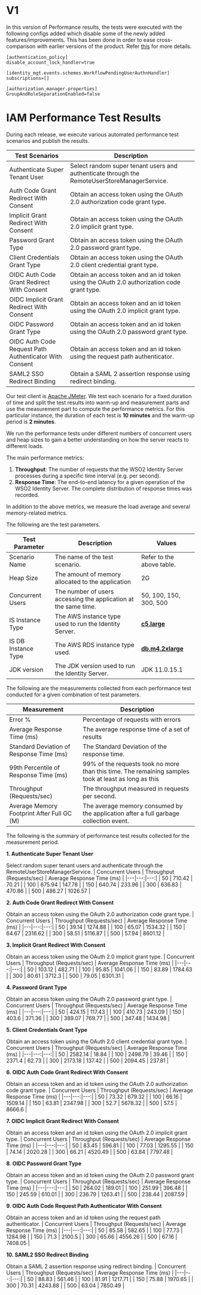 # V1
In this version of Performance results, the tests were executed with the following configs added which disable some of the newly added features/improvements. This has been done in order to ease cross-comparison with earlier versions of the product. Refer [this](https://github.com/wso2/performance-is/tree/master/benchmarks/6.1.0/v1/README.md) for more details.

```
[authentication_policy]
disable_account_lock_handler=true

[identity_mgt.events.schemes.WorkflowPendingUserAuthnHandler]
subscriptions=[]

[authorization_manager.properties]
GroupAndRoleSeparationEnabled=false
```

# IAM Performance Test Results

During each release, we execute various automated performance test scenarios and publish the results.

| Test Scenarios | Description |
| --- | --- |
| Authenticate Super Tenant User | Select random super tenant users and authenticate through the RemoteUserStoreManagerService. |
| Auth Code Grant Redirect With Consent | Obtain an access token using the OAuth 2.0 authorization code grant type. |
| Implicit Grant Redirect With Consent | Obtain an access token using the OAuth 2.0 implicit grant type. |
| Password Grant Type | Obtain an access token using the OAuth 2.0 password grant type. |
| Client Credentials Grant Type | Obtain an access token using the OAuth 2.0 client credential grant type. |
| OIDC Auth Code Grant Redirect With Consent | Obtain an access token and an id token using the OAuth 2.0 authorization code grant type. |
| OIDC Implicit Grant Redirect With Consent | Obtain an access token and an id token using the OAuth 2.0 implicit grant type. |
| OIDC Password Grant Type | Obtain an access token and an id token using the OAuth 2.0 password grant type. |
| OIDC Auth Code Request Path Authenticator With Consent | Obtain an access token and an id token using the request path authenticator. |
| SAML2 SSO Redirect Binding | Obtain a SAML 2 assertion response using redirect binding. |

Our test client is [Apache JMeter](https://jmeter.apache.org/index.html). We test each scenario for a fixed duration of
time and split the test results into warm-up and measurement parts and use the measurement part to compute the
performance metrics. For this particular instance, the duration of each test is **10 minutes** and the warm-up period is **2 minutes**.

We run the performance tests under different numbers of concurrent users and heap sizes to gain a better understanding on how the server reacts to different loads.

The main performance metrics:

1. **Throughput**: The number of requests that the WSO2 Identity Server processes during a specific time interval (e.g. per second).
2. **Response Time**: The end-to-end latency for a given operation of the WSO2 Identity Server. The complete distribution of response times was recorded.

In addition to the above metrics, we measure the load average and several memory-related metrics.

The following are the test parameters.

| Test Parameter | Description | Values |
| --- | --- | --- |
| Scenario Name | The name of the test scenario. | Refer to the above table. |
| Heap Size | The amount of memory allocated to the application | 2G |
| Concurrent Users | The number of users accessing the application at the same time. | 50, 100, 150, 300, 500 |
| IS Instance Type | The AWS instance type used to run the Identity Server. | [**c5.large**](https://aws.amazon.com/ec2/instance-types/) |
| IS DB Instance Type | The AWS RDS instance type used. | [**db.m4.2xlarge**](https://aws.amazon.com/rds/instance-types/) |
| JDK version | The JDK version used to run the Identity Server. | JDK 11.0.15.1  |

The following are the measurements collected from each performance test conducted for a given combination of
test parameters.

| Measurement | Description |
| --- | --- |
| Error % | Percentage of requests with errors |
| Average Response Time (ms) | The average response time of a set of results |
| Standard Deviation of Response Time (ms) | The Standard Deviation of the response time. |
| 99th Percentile of Response Time (ms) | 99% of the requests took no more than this time. The remaining samples took at least as long as this |
| Throughput (Requests/sec) | The throughput measured in requests per second. |
| Average Memory Footprint After Full GC (M) | The average memory consumed by the application after a full garbage collection event. |

The following is the summary of performance test results collected for the measurement period.



**1. Authenticate Super Tenant User**

Select random super tenant users and authenticate through the RemoteUserStoreManagerService.
|  Concurrent Users | Throughput (Requests/sec) | Average Response Time (ms) |
|---|---:|---:|
|  50 | 710.42 | 70.21 |
|  100 | 675.94 | 147.78 |
|  150 | 640.74 | 233.96 |
|  300 | 636.83 | 470.86 |
|  500 | 486.27 | 1026.57 |

**2. Auth Code Grant Redirect With Consent**

Obtain an access token using the OAuth 2.0 authorization code grant type.
|  Concurrent Users | Throughput (Requests/sec) | Average Response Time (ms) |
|---|---:|---:|
|  50 | 39.14 | 1274.88 |
|  100 | 65.07 | 1534.32 |
|  150 | 64.67 | 2316.62 |
|  300 | 58.51 | 5116.87 |
|  500 | 57.94 | 8601.12 |

**3. Implicit Grant Redirect With Consent**

Obtain an access token using the OAuth 2.0 implicit grant type.
|  Concurrent Users | Throughput (Requests/sec) | Average Response Time (ms) |
|---|---:|---:|
|  50 | 103.12 | 482.71 |
|  100 | 95.85 | 1041.06 |
|  150 | 83.89 | 1784.63 |
|  300 | 80.61 | 3712.3 |
|  500 | 79.05 | 6301.31 |

**4. Password Grant Type**

Obtain an access token using the OAuth 2.0 password grant type.
|  Concurrent Users | Throughput (Requests/sec) | Average Response Time (ms) |
|---|---:|---:|
|  50 | 424.15 | 117.43 |
|  100 | 410.73 | 243.09 |
|  150 | 403.6 | 371.36 |
|  300 | 389.07 | 769.77 |
|  500 | 347.48 | 1434.98 |

**5. Client Credentials Grant Type**

Obtain an access token using the OAuth 2.0 client credential grant type.
|  Concurrent Users | Throughput (Requests/sec) | Average Response Time (ms) |
|---|---:|---:|
|  50 | 2582.14 | 18.84 |
|  100 | 2498.79 | 39.46 |
|  150 | 2371.4 | 62.73 |
|  300 | 2173.18 | 137.42 |
|  500 | 2094.45 | 237.81 |

**6. OIDC Auth Code Grant Redirect With Consent**

Obtain an access token and an id token using the OAuth 2.0 authorization code grant type.
|  Concurrent Users | Throughput (Requests/sec) | Average Response Time (ms) |
|---|---:|---:|
|  50 | 73.32 | 679.32 |
|  100 | 66.16 | 1509.14 |
|  150 | 63.81 | 2347.98 |
|  300 | 52.7 | 5678.32 |
|  500 | 57.5 | 8666.6 |

**7. OIDC Implicit Grant Redirect With Consent**

Obtain an access token and an id token using the OAuth 2.0 implicit grant type.
|  Concurrent Users | Throughput (Requests/sec) | Average Response Time (ms) |
|---|---:|---:|
|  50 | 83.45 | 596.81 |
|  100 | 77.03 | 1295.55 |
|  150 | 74.14 | 2020.28 |
|  300 | 66.21 | 4520.49 |
|  500 | 63.84 | 7797.48 |

**8. OIDC Password Grant Type**

Obtain an access token and an id token using the OAuth 2.0 password grant type.
|  Concurrent Users | Throughput (Requests/sec) | Average Response Time (ms) |
|---|---:|---:|
|  50 | 264.02 | 189.01 |
|  100 | 251.99 | 396.48 |
|  150 | 245.59 | 610.01 |
|  300 | 236.79 | 1263.41 |
|  500 | 238.44 | 2087.59 |

**9. OIDC Auth Code Request Path Authenticator With Consent**

Obtain an access token and an id token using the request path authenticator.
|  Concurrent Users | Throughput (Requests/sec) | Average Response Time (ms) |
|---|---:|---:|
|  50 | 85.58 | 582.65 |
|  100 | 77.73 | 1284.98 |
|  150 | 71.3 | 2100.5 |
|  300 | 65.66 | 4556.26 |
|  500 | 67.16 | 7408.05 |

**10. SAML2 SSO Redirect Binding**

Obtain a SAML 2 assertion response using redirect binding.
|  Concurrent Users | Throughput (Requests/sec) | Average Response Time (ms) |
|---|---:|---:|
|  50 | 88.83 | 561.46 |
|  100 | 81.91 | 1217.71 |
|  150 | 75.88 | 1970.65 |
|  300 | 70.31 | 4243.88 |
|  500 | 63.04 | 7850.49 |
